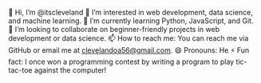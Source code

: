👋 Hi, I’m @itscleveland
👀 I’m interested in web development, data science, and machine learning.
🌱 I’m currently learning Python, JavaScript, and Git.
💞️ I’m looking to collaborate on beginner-friendly projects in web development or data science.
📫 How to reach me: You can reach me via GitHub or email me at clevelandoa56@gmail.com.
😄 Pronouns: He
⚡ Fun fact: I once won a programming contest by writing a program to play tic-tac-toe against the computer!

<!---
itscleveland/itscleveland is a ✨ special ✨ repository because its `README.md` (this file) appears on your GitHub profile.
You can click the Preview link to take a look at your changes.
--->
